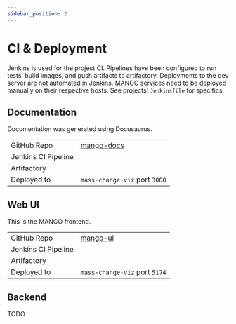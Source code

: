 ```yaml
---
sidebar_position: 2
---
```


# CI & Deployment
Jenkins is used for the project CI. Pipelines have been configured to run tests, build images, and push artifacts to artifactory. Deployments to the dev server are not automated in Jenkins. MANGO services need to be deployed manually on their respective hosts. See projects' `Jenkinsfile` for specifics.

## Documentation
Documentation was generated using Docusaurus.

<table>
  <tr>
    <td>GitHub Repo</td>
    <td><a href="">mango-docs</a></td>
  </tr>
  <tr>
    <td>Jenkins CI Pipeline</td>
    <td><a href=""></a></td>
  </tr>
  <tr>
    <td>Artifactory</td>
    <td><a href=""></a></td>
  </tr>
  <tr>
    <td>Deployed to</td>
    <td><code>mass-change-viz</code> port <code>3000</code></td>
  </tr>
</table>


## Web UI
This is the MANGO frontend.

<table>
  <tr>
    <td>GitHub Repo</td>
    <td><a href="">mango-ui</a></td>
  </tr>
  <tr>
    <td>Jenkins CI Pipeline</td>
    <td><a href=""></a></td>
  </tr>
  <tr>
    <td>Artifactory</td>
    <td><a href=""></a></td>
  </tr>
  <tr>
    <td>Deployed to</td>
    <td><code>mass-change-viz</code> port <code>5174</code></td>
  </tr>
</table>

## Backend

TODO
